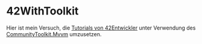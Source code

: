 # 42WithToolkit

Hier ist mein Versuch, die [Tutorials von 42Entwickler](https://www.youtube.com/watch?v=JWCudlf5c4Q&list=PLM9HRfTbb2uuAL82jbSpoQA_rj6f61DY2) unter Verwendung des [CommunityToolkit.Mvvm](https://learn.microsoft.com/en-us/dotnet/communitytoolkit/mvvm/) umzusetzen.

